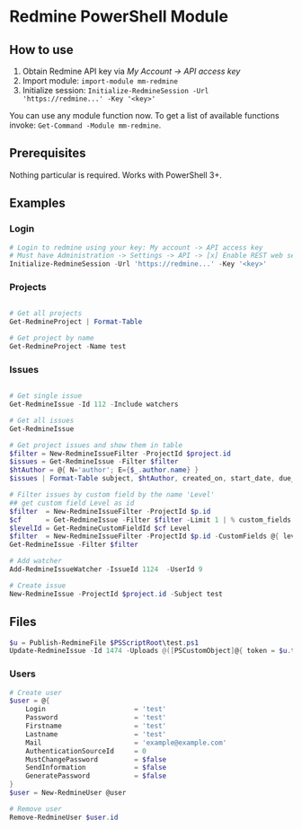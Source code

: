 # Redmine PowerShell Module

## How to use

1. Obtain Redmine API key via *My Account -> API access key*
1. Import module: `import-module mm-redmine`
1. Initialize session: `Initialize-RedmineSession -Url 'https://redmine...' -Key '<key>'`

You can use any module function now. To get a list of available functions invoke: `Get-Command -Module mm-redmine`.

## Prerequisites

Nothing particular is required. Works with PowerShell 3+.

## Examples

### Login

```ps1
# Login to redmine using your key: My account -> API access key
# Must have Administration -> Settings -> API -> [x] Enable REST web service
Initialize-RedmineSession -Url 'https://redmine...' -Key '<key>'
```

### Projects

```ps1

# Get all projects
Get-RedmineProject | Format-Table

# Get project by name
Get-RedmineProject -Name test
```

### Issues

```ps1

# Get single issue
Get-RedmineIssue -Id 112 -Include watchers

# Get all issues
Get-RedmineIssue

# Get project issues and show them in table
$filter = New-RedmineIssueFilter -ProjectId $project.id
$issues = Get-RedmineIssue -Filter $filter
$htAuthor = @{ N='author'; E={$_.author.name} }
$issues | Format-Table subject, $htAuthor, created_on, start_date, due_date

# Filter issues by custom field by the name 'Level'
## get custom field Level as id
$filter  = New-RedmineIssueFilter -ProjectId $p.id
$cf      = Get-RedmineIssue -Filter $filter -Limit 1 | % custom_fields
$levelId = Get-RedmineCustomFieldId $cf Level
$filter  = New-RedmineIssueFilter -ProjectId $p.id -CustomFields @{ levelId = 'Senior' }
Get-RedmineIssue -Filter $filter

# Add watcher
Add-RedmineIssueWatcher -IssueId 1124  -UserId 9

# Create issue
New-RedmineIssue -ProjectId $project.id -Subject test
```

## Files

```ps1
$u = Publish-RedmineFile $PSScriptRoot\test.ps1
Update-RedmineIssue -Id 1474 -Uploads @([PSCustomObject]@{ token = $u.token; filename = 'test.ps1'; content_type = "text/plain" })
```

### Users

```ps1
# Create user
$user = @{
    Login                      = 'test'
    Password                   = 'test'
    Firstname                  = 'test'
    Lastname                   = 'test'
    Mail                       = 'example@example.com'
    AuthenticationSourceId     = 0
    MustChangePassword         = $false
    SendInformation            = $false
    GeneratePassword           = $false
}
$user = New-RedmineUser @user

# Remove user
Remove-RedmineUser $user.id
```

